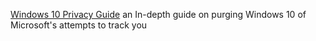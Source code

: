 
[Windows 10 Privacy Guide](https://github.com/adolfintel/Windows10-Privacy)
an In-depth guide on purging Windows 10 of Microsoft's attempts to track you
